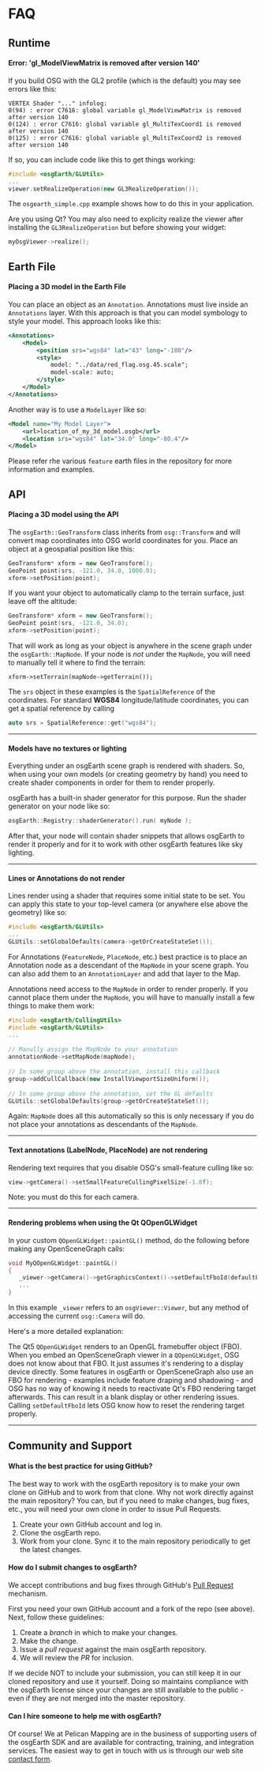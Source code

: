 # FAQ

## Runtime

#### Error: 'gl_ModelViewMatrix is removed after version 140'

If you build OSG with the GL2 profile (which is the default) you may see errors like this:
```
VERTEX Shader "..." infolog:
0(94) : error C7616: global variable gl_ModelViewMatrix is removed after version 140
0(124) : error C7616: global variable gl_MultiTexCoord1 is removed after version 140
0(125) : error C7616: global variable gl_MultiTexCoord2 is removed after version 140
```

If so, you can include code like this to get things working:
```c++
#include <osgEarth/GLUtils>
...
viewer.setRealizeOperation(new GL3RealizeOperation());
```

The `osgearth_simple.cpp` example shows how to do this in your application.

Are you using Qt? You may also need to explicity realize the viewer after installing the `GL3RealizeOperation` but before showing your widget:
```c++
myOsgViewer->realize();
```


## Earth File

#### Placing a 3D model in the Earth File

You can place an object as an `Annotation`. Annotations must live inside an `Annotations` layer. With this approach is that you can model symbology to style your model. This approach looks like this:
```xml
<Annotations>
    <Model>
        <position srs="wgs84" lat="43" long="-100"/>
        <style>
            model: "../data/red_flag.osg.45.scale";
            model-scale: auto;
        </style>
    </Model>
</Annotations>
```

Another way is to use a `ModelLayer` like so:
```xml
<Model name="My Model Layer">
    <url>location_of_my_3d_model.osgb</url>
    <location srs="wgs84" lat="34.0" long="-80.4"/>
</Model>
```

Please refer rhe various `feature` earth files in the repository for more information and examples.

## API

#### Placing a 3D model using the API

The `osgEarth::GeoTransform` class inherits from `osg::Transform` and will convert map coordinates into OSG world coordinates for you. Place an object at a geospatial position like this:
```c++
GeoTransform* xform = new GeoTransform();
GeoPoint point(srs, -121.0, 34.0, 1000.0);
xform->setPosition(point);
```

If you want your object to automatically clamp to the terrain surface, just leave off the altitude:
```c++
GeoTransform* xform = new GeoTransform();
GeoPoint point(srs, -121.0, 34.0);
xform->setPosition(point);
```

That will work as long as your object is anywhere in the scene graph under the `osgEarth::MapNode`. If your node is *not* under the `MapNode`, you will need to manually tell it where to find the terrain:
```
xform->setTerrain(mapNode->getTerrain());
```

The `srs` object in these examples is the `SpatialReference` of the coordinates. For standard **WGS84** longitude/latitude coordinates, you can get a spatial reference by calling
```c++
auto srs = SpatialReference::get("wgs84");
```

---
#### Models have no textures or lighting

Everything under an osgEarth scene graph is rendered with shaders. So, when using your own models (or creating geometry by hand) you need to create shader components in order for them to render properly.

osgEarth has a built-in shader generator for this purpose.
Run the shader generator on your node like so:

```C++
osgEarth::Registry::shaderGenerator().run( myNode );
```

After that, your node will contain shader snippets that allows osgEarth to render it properly and for it to work with other osgEarth features like sky lighting.


---
#### Lines or Annotations do not render

Lines render using a shader that requires some initial state to be set. You can apply this state to your top-level camera (or anywhere else above the geometry) like so:

```c++
#include <osgEarth/GLUtils>
...
GLUtils::setGlobalDefaults(camera->getOrCreateStateSet());
```

For Annotations (`FeatureNode`, `PlaceNode`, etc.) best practice is to place an Annotation node as a descendant of the `MapNode` in your scene graph. You can also add them to an ```AnnotationLayer``` and add that layer to the Map.

Annotations need access to the `MapNode` in order to render properly.
If you cannot place them under the `MapNode`, you will have to manually install a few things to make them work:

```c++
#include <osgEarth/CullingUtils>
#include <osgEarth/GLUtils>
...
 
// Manully assign the MapNode to your annotation
annotationNode->setMapNode(mapNode);
 
// In some group above the annotation, install this callback
group->addCullCallback(new InstallViewportSizeUniform());
 
// In some group above the annotation, set the GL defaults
GLUtils::setGlobalDefaults(group->getOrCreateStateSet());
```

Again: `MapNode` does all this automatically so this is only necessary if you do not place your annotations as descendants of the `MapNode`.


---
#### Text annotations (LabelNode, PlaceNode) are not rendering

Rendering text requires that you disable OSG's small-feature culling like so:

```C++
view->getCamera()->setSmallFeatureCullingPixelSize(-1.0f);
```
Note: you must do this for each camera.


---
#### Rendering problems when using the Qt QOpenGLWidget

In your custom `QOpenGLWidget::paintGL()` method, do the following before making any OpenSceneGraph calls:

```c++
void MyQOpenGLWidget::paintGL()
{
   _viewer->getCamera()->getGraphicsContext()->setDefaultFboId(defaultFramebufferObject());
   ...
}
```

In this example `_viewer` refers to an `osgViewer::Viewer`, but any method of accessing the current `osg::Camera` will do.

Here's a more detailed explanation: 

The Qt5 `QOpenGLWidget` renders to an OpenGL framebuffer object (FBO). When you embed an OpenSceneGraph viewer in a `QOpenGLWidget`, OSG does not know about that FBO. It just assumes it's rendering to a display device directly. Some features in osgEarth or OpenSceneGraph also use an FBO for rendering - examples include feature draping and shadowing - and OSG has no way of knowing it needs to reactivate Qt's FBO rendering target afterwards. This can result in a blank display or other rendering issues. Calling `setDefaultFboId` lets OSG know how to reset the rendering target properly.


---
## Community and Support

#### What is the best practice for using GitHub?

The best way to work with the osgEarth repository is to make your own clone on GitHub and to work from that clone. Why not work directly against the main repository? You can, but if you need to make changes, bug fixes, etc., you will need your own clone in order to issue Pull Requests.

1. Create your own GitHub account and log in.
2. Clone the osgEarth repo.
3. Work from your clone. Sync it to the main repository periodically to get the latest changes.

#### How do I submit changes to osgEarth?

We accept contributions and bug fixes through GitHub's [Pull Request](https://help.github.com/articles/using-pull-requests) mechanism.

First you need your own GitHub account and a fork of the repo (see above). Next, follow these guidelines:

1. Create a *branch* in which to make your changes.
2. Make the change.
3. Issue a *pull request* against the main osgEarth repository.
4. We will review the *PR* for inclusion.

If we decide NOT to include your submission, you can still keep it in our cloned repository and use it yourself. Doing so maintains compliance with the osgEarth license since your changes are still available to the public - even if they are not merged into the master repository.


#### Can I hire someone to help me with osgEarth?

Of course! We at Pelican Mapping are in the business of supporting users of the osgEarth SDK and are available for contracting, training, and integration services. The easiest way to get in touch with us is through our web site [contact form](http://pelicanmapping.com/?page_id=2).

